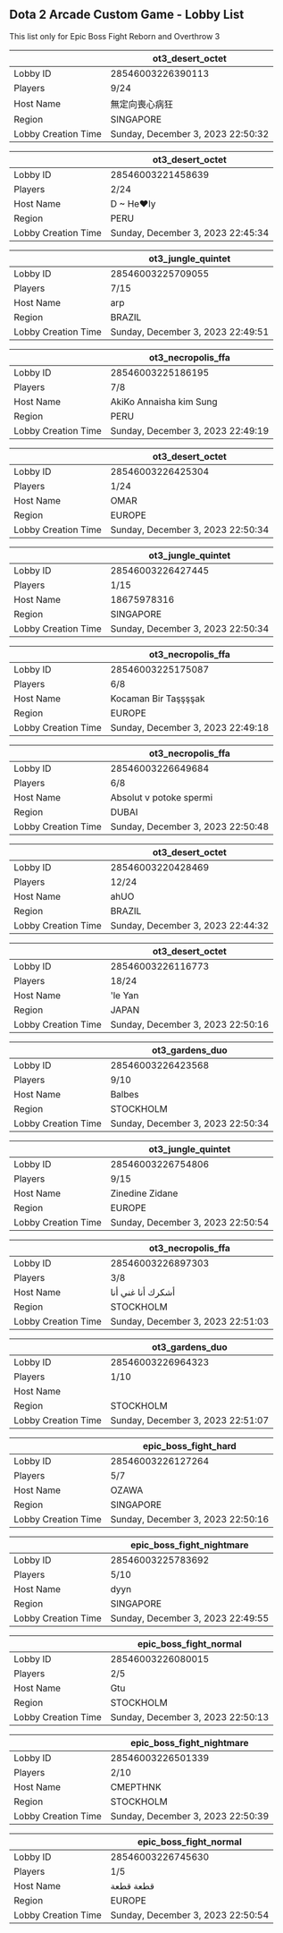 ## Dota 2 Arcade Custom Game - Lobby List

This list only for Epic Boss Fight Reborn and Overthrow 3

|  | ot3_desert_octet |
| ------ | ------ |
| Lobby ID | 28546003226390113 |
| Players | 9/24 |
| Host Name | 無定向喪心病狂 |
| Region | SINGAPORE |
| Lobby Creation Time | Sunday, December 3, 2023 22:50:32 |


|  | ot3_desert_octet |
| ------ | ------ |
| Lobby ID | 28546003221458639 |
| Players | 2/24 |
| Host Name | D ~ He♥ly |
| Region | PERU |
| Lobby Creation Time | Sunday, December 3, 2023 22:45:34 |


|  | ot3_jungle_quintet |
| ------ | ------ |
| Lobby ID | 28546003225709055 |
| Players | 7/15 |
| Host Name | arp |
| Region | BRAZIL |
| Lobby Creation Time | Sunday, December 3, 2023 22:49:51 |


|  | ot3_necropolis_ffa |
| ------ | ------ |
| Lobby ID | 28546003225186195 |
| Players | 7/8 |
| Host Name | AkiKo Annaisha kim Sung |
| Region | PERU |
| Lobby Creation Time | Sunday, December 3, 2023 22:49:19 |


|  | ot3_desert_octet |
| ------ | ------ |
| Lobby ID | 28546003226425304 |
| Players | 1/24 |
| Host Name | OMAR |
| Region | EUROPE |
| Lobby Creation Time | Sunday, December 3, 2023 22:50:34 |


|  | ot3_jungle_quintet |
| ------ | ------ |
| Lobby ID | 28546003226427445 |
| Players | 1/15 |
| Host Name | 18675978316 |
| Region | SINGAPORE |
| Lobby Creation Time | Sunday, December 3, 2023 22:50:34 |


|  | ot3_necropolis_ffa |
| ------ | ------ |
| Lobby ID | 28546003225175087 |
| Players | 6/8 |
| Host Name | Kocaman Bir Taşşşşak |
| Region | EUROPE |
| Lobby Creation Time | Sunday, December 3, 2023 22:49:18 |


|  | ot3_necropolis_ffa |
| ------ | ------ |
| Lobby ID | 28546003226649684 |
| Players | 6/8 |
| Host Name | Absolut v potoke spermi |
| Region | DUBAI |
| Lobby Creation Time | Sunday, December 3, 2023 22:50:48 |


|  | ot3_desert_octet |
| ------ | ------ |
| Lobby ID | 28546003220428469 |
| Players | 12/24 |
| Host Name | ahUO |
| Region | BRAZIL |
| Lobby Creation Time | Sunday, December 3, 2023 22:44:32 |


|  | ot3_desert_octet |
| ------ | ------ |
| Lobby ID | 28546003226116773 |
| Players | 18/24 |
| Host Name | 'le Yan |
| Region | JAPAN |
| Lobby Creation Time | Sunday, December 3, 2023 22:50:16 |


|  | ot3_gardens_duo |
| ------ | ------ |
| Lobby ID | 28546003226423568 |
| Players | 9/10 |
| Host Name | Balbes |
| Region | STOCKHOLM |
| Lobby Creation Time | Sunday, December 3, 2023 22:50:34 |


|  | ot3_jungle_quintet |
| ------ | ------ |
| Lobby ID | 28546003226754806 |
| Players | 9/15 |
| Host Name | Zinedine Zidane |
| Region | EUROPE |
| Lobby Creation Time | Sunday, December 3, 2023 22:50:54 |


|  | ot3_necropolis_ffa |
| ------ | ------ |
| Lobby ID | 28546003226897303 |
| Players | 3/8 |
| Host Name | أشكرك أنا غني أنا |
| Region | STOCKHOLM |
| Lobby Creation Time | Sunday, December 3, 2023 22:51:03 |


|  | ot3_gardens_duo |
| ------ | ------ |
| Lobby ID | 28546003226964323 |
| Players | 1/10 |
| Host Name |  |
| Region | STOCKHOLM |
| Lobby Creation Time | Sunday, December 3, 2023 22:51:07 |


|  | epic_boss_fight_hard |
| ------ | ------ |
| Lobby ID | 28546003226127264 |
| Players | 5/7 |
| Host Name | OZAWA |
| Region | SINGAPORE |
| Lobby Creation Time | Sunday, December 3, 2023 22:50:16 |


|  | epic_boss_fight_nightmare |
| ------ | ------ |
| Lobby ID | 28546003225783692 |
| Players | 5/10 |
| Host Name | dyyn |
| Region | SINGAPORE |
| Lobby Creation Time | Sunday, December 3, 2023 22:49:55 |


|  | epic_boss_fight_normal |
| ------ | ------ |
| Lobby ID | 28546003226080015 |
| Players | 2/5 |
| Host Name | Gtu |
| Region | STOCKHOLM |
| Lobby Creation Time | Sunday, December 3, 2023 22:50:13 |


|  | epic_boss_fight_nightmare |
| ------ | ------ |
| Lobby ID | 28546003226501339 |
| Players | 2/10 |
| Host Name | CMEPTHNK |
| Region | STOCKHOLM |
| Lobby Creation Time | Sunday, December 3, 2023 22:50:39 |


|  | epic_boss_fight_normal |
| ------ | ------ |
| Lobby ID | 28546003226745630 |
| Players | 1/5 |
| Host Name | قطعة قطعة |
| Region | EUROPE |
| Lobby Creation Time | Sunday, December 3, 2023 22:50:54 |



